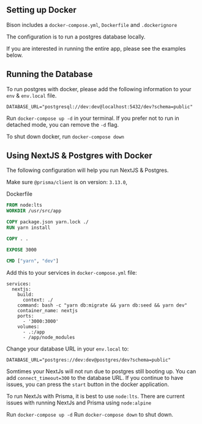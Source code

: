 ## Setting up Docker

Bison includes a `docker-compose.yml`, `Dockerfile` and `.dockerignore`

The configuration is to run a postgres database locally. 

If you are interested in running the entire app, please see the examples below.

## Running the Database

To run postgres with docker, please add the following information to your `env` & `env.local` file.
```
DATABASE_URL="postgresql://dev:dev@localhost:5432/dev?schema=public"
```
Run `docker-compose up -d` in your terminal. If you prefer not to run in detached mode, you can remove the `-d` flag.

To shut down docker, run `docker-compose down`

## Using NextJS & Postgres with Docker

The following configuration will help you run NextJS & Postgres. 

Make sure `@prisma/client` is on version: `3.13.0`,

Dockerfile
```Dockerfile
FROM node:lts
WORKDIR /usr/src/app

COPY package.json yarn.lock ./
RUN yarn install

COPY . .

EXPOSE 3000

CMD ["yarn", "dev"]
```

Add this to your services in `docker-compose.yml` file:
```docker
services:
  nextjs:
    build:
      context: ./
    command: bash -c "yarn db:migrate && yarn db:seed && yarn dev"
    container_name: nextjs
    ports:
      - '3000:3000'
    volumes:
      - .:/app
      - /app/node_modules
```

Change your database URL in your `env.local` to:
``` 
DATABASE_URL="postgres://dev:dev@postgres/dev?schema=public"
```

Somtimes your NextJs will not run due to postgres still booting up. You can add `connect_timeout=300` to the database URL. If you continue to have issues, you can press the `start` button in the docker application. 

To run NextJs with Prisma, it is best to use `node:lts`. There are current issues with running NextJs and Prisma using `node:alpine`

Run `docker-compose up -d`
Run `docker-compose down` to shut down.